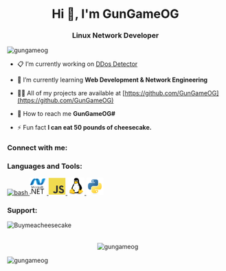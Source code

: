 <h1 align="center">Hi 👋, I'm GunGameOG</h1>
<h3 align="center">Linux Network Developer</h3>

<p align="left"> <img src="https://komarev.com/ghpvc/?username=gungameog&label=Profile%20views&color=0e75b6&style=flat" alt="gungameog" /> </p>

- 📋 I’m currently working on [DDos Detector](https://github.com/GunGameOG/ddos_detector)

- 📐 I’m currently learning **Web Development & Network Engineering**

- 👨‍💻 All of my projects are available at [https://github.com/GunGameOG](https://github.com/GunGameOG)

- 📨 How to reach me **GunGameOG#**

- ⚡ Fun fact **I can eat 50 pounds of cheesecake.**

<h3 align="left">Connect with me:</h3>
<p align="left">
</p>

<h3 align="left">Languages and Tools:</h3>
<p align="left"> <a href="https://www.gnu.org/software/bash/" target="_blank" rel="noreferrer"> <img src="https://www.vectorlogo.zone/logos/gnu_bash/gnu_bash-icon.svg" alt="bash" width="40" height="40"/> </a> <a href="https://dotnet.microsoft.com/" target="_blank" rel="noreferrer"> <img src="https://raw.githubusercontent.com/devicons/devicon/master/icons/dot-net/dot-net-original-wordmark.svg" alt="dotnet" width="40" height="40"/> </a> <a href="https://developer.mozilla.org/en-US/docs/Web/JavaScript" target="_blank" rel="noreferrer"> <img src="https://raw.githubusercontent.com/devicons/devicon/master/icons/javascript/javascript-original.svg" alt="javascript" width="40" height="40"/> </a> <a href="https://www.linux.org/" target="_blank" rel="noreferrer"> <img src="https://raw.githubusercontent.com/devicons/devicon/master/icons/linux/linux-original.svg" alt="linux" width="40" height="40"/> </a> <a href="https://www.python.org" target="_blank" rel="noreferrer"> <img src="https://raw.githubusercontent.com/devicons/devicon/master/icons/python/python-original.svg" alt="python" width="40" height="40"/> </a> </p>

<h3 align="left">Support:</h3>
<p><a href="https://www.buymeacoffee.com/Buymeacheesecake"> <img align="left" src="https://cdn.buymeacoffee.com/buttons/v2/default-yellow.png" height="50" width="210" alt="Buymeacheesecake" /></a></p><br><br>

<p><img align="center" src="https://github-readme-stats.vercel.app/api/top-langs?username=gungameog&show_icons=true&locale=en&layout=compact" alt="gungameog" /></p>

<p><img align="center" src="https://github-readme-streak-stats.herokuapp.com/?user=gungameog&" alt="gungameog" /></p>

